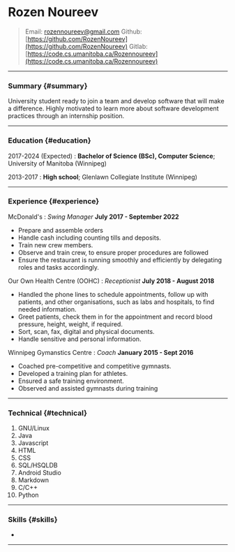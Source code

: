 # Rozen Noureev
  
> Email: [rozennoureev@gmail.com](rozennoureev@gmail.com)
> Github: [https://github.com/RozenNoureev](https://github.com/RozenNoureev)
> Gitlab: [https://code.cs.umanitoba.ca/Rozennoureev](https://code.cs.umanitoba.ca/Rozennoureev)

------

### Summary {#summary}

University student ready to join a team and develop software that will make a difference. Highly motivated to learn more about software development practices through an internship position.

------

### Education {#education}

2017-2024 (Expected)
:   **Bachelor of Science (BSc), Computer Science**; University of Manitoba (Winnipeg)

    

2013-2017
:   **High school**; Glenlawn Collegiate Institute (Winnipeg)

------

### Experience {#experience}

McDonald's
: *Swing Manager*
  __July 2017 - September 2022__

* Prepare and assemble orders
* Handle cash including counting tills and deposits.
* Train new crew members.
* Observe and train crew, to ensure proper procedures are followed
* Ensure the restaurant is running smoothly and efficiently by delegating roles and tasks accordingly. 


Our Own Health Centre (OOHC)
: *Receptionist*
  __July 2018 - August 2018__

* Handled the phone lines to schedule appointments, follow up with patients, and other organisations, such as labs and hospitals, to find needed information.
* Greet patients, check them in for the appointment and record blood pressure, height, weight, if required.
* Sort, scan, fax, digital and physical documents.
* Handle sensitive and personal information.

Winnipeg Gymanstics Centre
: *Coach*
  __January 2015 - Sept 2016__

* Coached pre-competitive and competitive gymnasts.
* Developed a training plan for athletes. 
* Ensured a safe training environment.
* Observed and assisted gymnasts during training


------

### Technical {#technical}

1. GNU/Linux
2. Java
3. Javascript
4. HTML
5. CSS
6. SQL/HSQLDB
7. Android Studio
8. Markdown
9. C/C++
10. Python

------

### Skills {#skills}

* 

-------